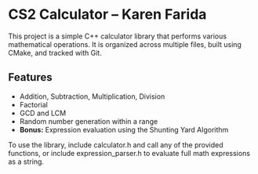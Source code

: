 # CS2 Calculator – Karen Farida

This project is a simple C++ calculator library that performs various mathematical operations. It is organized across multiple files, built using CMake, and tracked with Git.

## Features

- Addition, Subtraction, Multiplication, Division
- Factorial
- GCD and LCM
- Random number generation within a range
- **Bonus:** Expression evaluation using the Shunting Yard Algorithm

To use the library, include calculator.h and call any of the provided functions, or include
expression_parser.h to evaluate full math expressions as a string.

